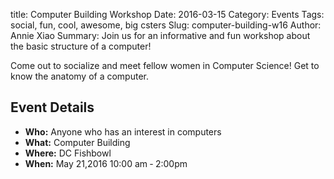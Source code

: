 title: Computer Building Workshop
Date: 2016-03-15
Category: Events
Tags: social, fun, cool, awesome, big csters
Slug: computer-building-w16
Author: Annie Xiao
Summary: Join us for an informative and fun workshop about the basic structure of a computer!

Come out to socialize and meet fellow women in Computer Science! Get to know the anatomy of a computer.

## Event Details ##

+ **Who:** Anyone who has an interest in computers
+ **What:** Computer Building
+ **Where:** DC Fishbowl
+ **When:** May 21,2016 10:00 am &dash; 2:00pm
